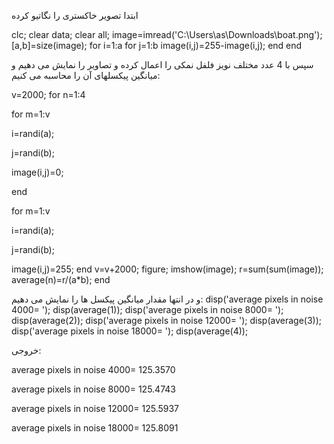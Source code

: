 
ابتدا تصویر خاکستری را نگاتیو کرده

clc;
clear data;
clear all;
image=imread('C:\Users\as\Downloads\boat.png');
[a,b]=size(image);
for i=1:a
    for j=1:b
        image(i,j)=255-image(i,j);
    end 
end

سپس با 4 عدد مختلف نویز فلفل نمکی را اعمال کرده و تصاویر را نمایش می دهیم و میانگین پیکسلهای آن را محاسبه می کنیم:

v=2000;
for n=1:4


for m=1:v

i=randi(a);

j=randi(b);

image(i,j)=0;

end

for m=1:v

i=randi(a);

j=randi(b);

image(i,j)=255;
end
v=v+2000;
figure;
imshow(image);
r=sum(sum(image));
average(n)=r/(a*b);
end

و در انتها مقدار میانگین پیکسل ها را نمایش می دهیم:
disp('average pixels in noise 4000= ');
disp(average(1));
disp('average pixels in noise 8000= ');
disp(average(2));
disp('average pixels in noise 12000= ');
disp(average(3));
disp('average pixels in noise 18000= ');
disp(average(4));

خروجی:

average pixels in noise 4000= 
  125.3570

average pixels in noise 8000= 
  125.4743

average pixels in noise 12000= 
  125.5937

average pixels in noise 18000= 
  125.8091
